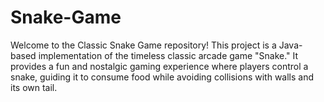 # Snake-Game
Welcome to the Classic Snake Game repository! This project is a Java-based implementation of the timeless classic arcade game "Snake." It provides a fun and nostalgic gaming experience where players control a snake, guiding it to consume food while avoiding collisions with walls and its own tail.

